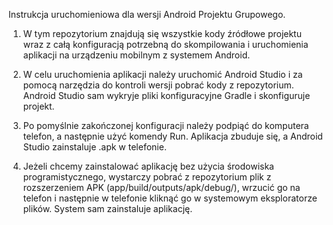 Instrukcja uruchomieniowa dla wersji Android Projektu Grupowego.

1. W tym repozytorium znajdują się wszystkie kody źródłowe projektu wraz z całą konfiguracją potrzebną do skompilowania i uruchomienia aplikacji na urządzeniu mobilnym z systemem Android.

2. W celu uruchomienia aplikacji należy uruchomić Android Studio i za pomocą narzędzia do kontroli wersji pobrać kody z repozytorium. Android Studio sam wykryje pliki konfiguracyjne Gradle i skonfiguruje projekt.

3. Po pomyślnie zakończonej konfiguracji należy podpiąć do komputera telefon, a następnie użyć komendy Run. Aplikacja zbuduje się, a Android Studio zainstaluje .apk w telefonie.

4. Jeżeli chcemy zainstalować aplikację bez użycia środowiska programistycznego, wystarczy pobrać z repozytorium plik z rozszerzeniem APK (app/build/outputs/apk/debug/), wrzucić go na telefon i następnie w telefonie kliknąć go w systemowym eksploratorze plików. System sam zainstaluje aplikację.
